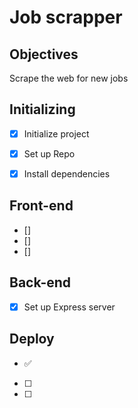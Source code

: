 # Job scrapper




<!-- ![example-site](example-site.gif) -->

## Objectives
Scrape the web for new jobs

## Initializing
* [x] Initialize project
* [x] Set up Repo
* [x] Install dependencies


## Front-end
* []
* []
* []



## Back-end
* [x] Set up Express server





## Deploy

 * ✅
  * [ ]
  * [ ]




